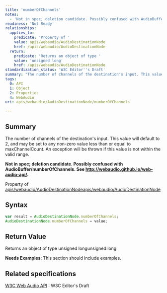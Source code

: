 ```yaml
---
title: 'numberOfChannels'
notes:
  - 'Not in spec; deletion candidate. Possibly confused with AudioBuffer/numberOfChannels.'
readiness: 'Not Ready'
relationships:
  applies_to:
    predicate: 'Property of '
    value: apis/webaudio/AudioDestinationNode
    href: /apis/webaudio/AudioDestinationNode
  return:
    predicate: 'Returns an object of type '
    value: 'unsigned long'
    href: /apis/webaudio/AudioDestinationNode
standardization_status: 'W3C Editor''s Draft'
summary: "The number of channels of the destination's input. This value will default to 2, and may be set to any non-zero value less than or equal to maxChannelCount. An exception will be thrown if this value is not within the valid range.\n"
tags:
  0: API
  1: Object
  2: Properties
  4: WebAudio
uri: apis/webaudio/AudioDestinationNode/numberOfChannels

---
```

## Summary

The number of channels of the destination's input. This value will default to 2, and may be set to any non-zero value less than or equal to maxChannelCount. An exception will be thrown if this value is not within the valid range.

**Not in spec; deletion candidate. Possibly confused with AudioBuffer/numberOfChannels. See <http://webaudio.github.io/web-audio-api/>.**

Property of [apis/webaudio/AudioDestinationNode](/apis/webaudio/AudioDestinationNode)[apis/webaudio/AudioDestinationNode](/apis/webaudio/AudioDestinationNode)

## Syntax

``` js
var result = AudioDestinationNode.numberOfChannels;
AudioDestinationNode.numberOfChannels = value;
```

## Return Value

Returns an object of type unsigned longunsigned long

**Needs Examples**: This section should include examples.

## Related specifications

[W3C Web Audio API](http://webaudio.github.io/web-audio-api/)
:   W3C Editor's Draft
